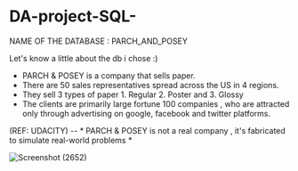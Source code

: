 # DA-project-SQL-

NAME OF THE DATABASE : PARCH_AND_POSEY    

Let's know a little about the db i chose :)
 - PARCH & POSEY is a company that sells paper.
 - There are 50 sales representatives spread across the US in 4 regions.
 - They sell 3 types of paper 1. Regular 2. Poster and 3. Glossy
 - The clients are primarily large fortune 100 companies , who are attracted only through advertising on google, facebook and twitter platforms.

(REF: UDACITY) -- * PARCH & POSEY is not a real company , it's fabricated to simulate real-world problems *

![Screenshot (2652)](https://github.com/maansiisp/DA-project-SQL-/assets/159099467/ba12fe3e-327a-4979-aa42-6ccb7fdcc13e)







